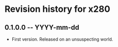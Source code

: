 # Revision history for x280

## 0.1.0.0 -- YYYY-mm-dd

* First version. Released on an unsuspecting world.
